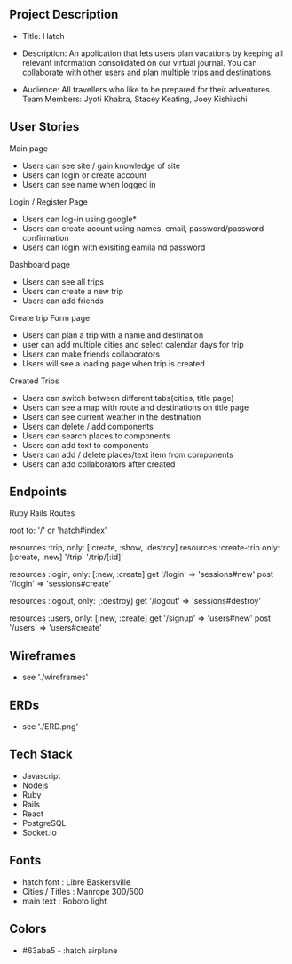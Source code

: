 ## Project Description
- Title: Hatch

- Description: An application that lets users plan vacations by keeping all relevant information consolidated on our virtual journal. You can collaborate with other users and plan multiple trips and destinations.

- Audience: All travellers who like to be prepared for their adventures.
Team Members: Jyoti Khabra, Stacey Keating, Joey Kishiuchi

## User Stories
Main page
- Users can see site / gain knowledge of site
- Users can login or create account
- Users can see name when logged in

Login / Register Page
- Users can log-in using google*
- Users can create acount using names, email, password/password confirmation
- Users can login with exisiting eamila nd password

Dashboard page
- Users can see all trips
- Users can create a new trip
- Users can add friends

Create trip Form page
- Users can plan a trip with a name and destination
- user can add multiple cities and select calendar days for trip
- Users can make friends collaborators
- Users will see a loading page when trip is created

Created Trips
- Users can switch between different tabs(cities, title page)
- Users can see a map with route and destinations on title page
- Users can see current weather in the destination
- Users can delete / add components
- Users can search places to components
- Users can add text to components
- Users can add / delete places/text item from components
- Users can add collaborators after created

## Endpoints

Ruby Rails Routes

  root to: '/' or 'hatch#index'

  resources :trip, only: [:create, :show, :destroy]
  resources :create-trip only: [:create, :new]
  '/trip'
  '/trip/[:id]'

  resources :login, only: [:new, :create]
  get '/login' => 'sessions#new'
  post '/login' => 'sessions#create'

  resources :logout, only: [:destroy]
  get '/logout' => 'sessions#destroy'

  resources :users, only: [:new, :create]
  get '/signup' => 'users#new'
  post '/users' => 'users#create'

## Wireframes 
- see './wireframes'

## ERDs
- see './ERD.png'

## Tech Stack
- Javascript
- Nodejs
- Ruby
- Rails
- React
- PostgreSQL
- Socket.io

## Fonts
- hatch font : Libre Baskersville
- Cities / Titles : Manrope 300/500
- main text : Roboto light 

## Colors
- #63aba5 - :hatch airplane